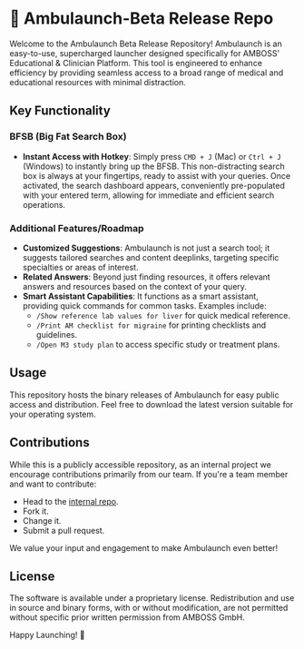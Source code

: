# 🚀 Ambulaunch-Beta Release Repo

Welcome to the Ambulaunch Beta Release Repository! Ambulaunch is an easy-to-use, supercharged launcher designed specifically for AMBOSS' Educational & Clinician Platform. This tool is engineered to enhance efficiency by providing seamless access to a broad range of medical and educational resources with minimal distraction.

## Key Functionality

### BFSB (Big Fat Search Box)
- **Instant Access with Hotkey**: Simply press `CMD + J` (Mac) or `Ctrl + J` (Windows) to instantly bring up the BFSB. This non-distracting search box is always at your fingertips, ready to assist with your queries. Once activated, the search dashboard appears, conveniently pre-populated with your entered term, allowing for immediate and efficient search operations.

### Additional Features/Roadmap
- **Customized Suggestions**: Ambulaunch is not just a search tool; it suggests tailored searches and content deeplinks, targeting specific specialties or areas of interest.
- **Related Answers**: Beyond just finding resources, it offers relevant answers and resources based on the context of your query.
- **Smart Assistant Capabilities**: It functions as a smart assistant, providing quick commands for common tasks. Examples include:
  - `/Show reference lab values for liver` for quick medical reference.
  - `/Print AM checklist for migraine` for printing checklists and guidelines.
  - `/Open M3 study plan` to access specific study or treatment plans.

## Usage

This repository hosts the binary releases of Ambulaunch for easy public access and distribution. Feel free to download the latest version suitable for your operating system.

## Contributions

While this is a publicly accessible repository, as an internal project we encourage contributions primarily from our team. If you're a team member and want to contribute:
- Head to the [internal repo](https://github.com/amboss-mededu/Ambulaunch).
- Fork it.
- Change it.
- Submit a pull request.

We value your input and engagement to make Ambulaunch even better!

## License

The software is available under a proprietary license. Redistribution and use in source and binary forms, with or without modification, are not permitted without specific prior written permission from AMBOSS GmbH.

Happy Launching! 🌟
